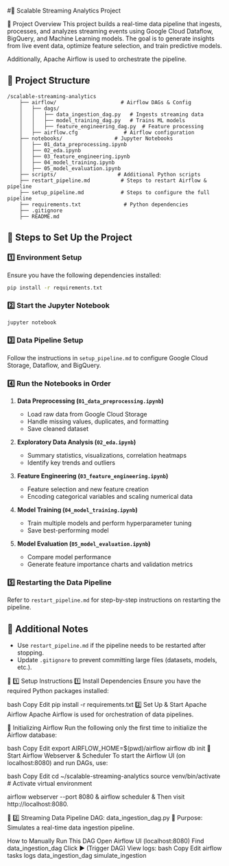 #📌 Scalable Streaming Analytics Project

🎯 Project Overview
This project builds a real-time data pipeline that ingests, processes, and analyzes streaming events using Google Cloud Dataflow, BigQuery, and Machine Learning models. The goal is to generate insights from live event data, optimize feature selection, and train predictive models.

Additionally, Apache Airflow is used to orchestrate the pipeline.

## 📂 Project Structure

```
/scalable-streaming-analytics
    ├── airflow/                     # Airflow DAGs & Config
    │   ├── dags/
    │   │   ├── data_ingestion_dag.py   # Ingests streaming data
    │   │   ├── model_training_dag.py   # Trains ML models
    │   │   ├── feature_engineering_dag.py  # Feature processing
    │   ├── airflow.cfg               # Airflow configuration
    ├── notebooks/                 # Jupyter Notebooks
    │   ├── 01_data_preprocessing.ipynb
    │   ├── 02_eda.ipynb
    │   ├── 03_feature_engineering.ipynb
    │   ├── 04_model_training.ipynb
    │   ├── 05_model_evaluation.ipynb
    ├── scripts/                    # Additional Python scripts
    ├── restart_pipeline.md          # Steps to restart Airflow & pipeline
    ├── setup_pipeline.md            # Steps to configure the full pipeline
    ├── requirements.txt              # Python dependencies
    ├── .gitignore
    ├── README.md

```

## 🚀 Steps to Set Up the Project

### **1️⃣ Environment Setup**

Ensure you have the following dependencies installed:

```bash
pip install -r requirements.txt
```

### **2️⃣ Start the Jupyter Notebook**

```bash
jupyter notebook
```

### **3️⃣ Data Pipeline Setup**

Follow the instructions in `setup_pipeline.md` to configure Google Cloud Storage, Dataflow, and BigQuery.

### **4️⃣ Run the Notebooks in Order**

1. **Data Preprocessing (`01_data_preprocessing.ipynb`)**

   - Load raw data from Google Cloud Storage
   - Handle missing values, duplicates, and formatting
   - Save cleaned dataset

2. **Exploratory Data Analysis (`02_eda.ipynb`)**

   - Summary statistics, visualizations, correlation heatmaps
   - Identify key trends and outliers

3. **Feature Engineering (`03_feature_engineering.ipynb`)**

   - Feature selection and new feature creation
   - Encoding categorical variables and scaling numerical data

4. **Model Training (`04_model_training.ipynb`)**

   - Train multiple models and perform hyperparameter tuning
   - Save best-performing model

5. **Model Evaluation (`05_model_evaluation.ipynb`)**
   - Compare model performance
   - Generate feature importance charts and validation metrics

### **5️⃣ Restarting the Data Pipeline**

Refer to `restart_pipeline.md` for step-by-step instructions on restarting the pipeline.

## 📌 Additional Notes

- Use `restart_pipeline.md` if the pipeline needs to be restarted after stopping.
- Update `.gitignore` to prevent committing large files (datasets, models, etc.).

🚀 1️⃣ Setup Instructions
1️⃣ Install Dependencies
Ensure you have the required Python packages installed:

bash
Copy
Edit
pip install -r requirements.txt
2️⃣ Set Up & Start Apache Airflow
Apache Airflow is used for orchestration of data pipelines.

🔹 Initializing Airflow
Run the following only the first time to initialize the Airflow database:

bash
Copy
Edit
export AIRFLOW_HOME=$(pwd)/airflow
airflow db init
🔹 Start Airflow Webserver & Scheduler
To start the Airflow UI (on localhost:8080) and run DAGs, use:

bash
Copy
Edit
cd ~/scalable-streaming-analytics
source venv/bin/activate # Activate virtual environment

airflow webserver --port 8080 &
airflow scheduler &
Then visit http://localhost:8080.

📌 2️⃣ Streaming Data Pipeline
DAG: data_ingestion_dag.py
📌 Purpose: Simulates a real-time data ingestion pipeline.

How to Manually Run This DAG
Open Airflow UI (localhost:8080)
Find data_ingestion_dag
Click ▶ (Trigger DAG)
View logs:
bash
Copy
Edit
airflow tasks logs data_ingestion_dag simulate_ingestion
